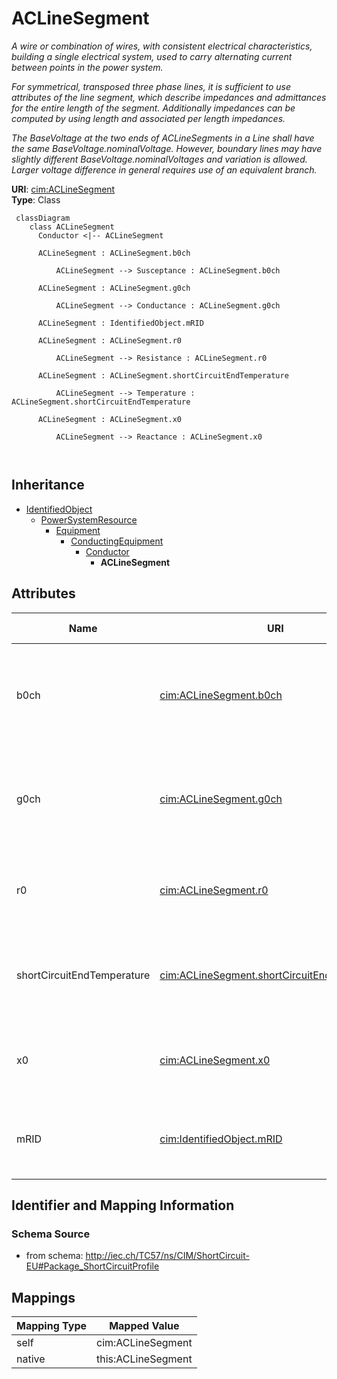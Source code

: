 # ACLineSegment


_A wire or combination of wires, with consistent electrical characteristics, building a single electrical system, used to carry alternating current between points in the power system._

_For symmetrical, transposed three phase lines, it is sufficient to use attributes of the line segment, which describe impedances and admittances for the entire length of the segment.  Additionally impedances can be computed by using length and associated per length impedances._

_The BaseVoltage at the two ends of ACLineSegments in a Line shall have the same BaseVoltage.nominalVoltage. However, boundary lines may have slightly different BaseVoltage.nominalVoltages and variation is allowed. Larger voltage difference in general requires use of an equivalent branch._





**URI**: [cim:ACLineSegment](http://iec.ch/TC57/CIM100#ACLineSegment)<br />
**Type**: Class




```mermaid
 classDiagram
    class ACLineSegment
      Conductor <|-- ACLineSegment
      
      ACLineSegment : ACLineSegment.b0ch
        
          ACLineSegment --> Susceptance : ACLineSegment.b0ch
        
      ACLineSegment : ACLineSegment.g0ch
        
          ACLineSegment --> Conductance : ACLineSegment.g0ch
        
      ACLineSegment : IdentifiedObject.mRID
        
      ACLineSegment : ACLineSegment.r0
        
          ACLineSegment --> Resistance : ACLineSegment.r0
        
      ACLineSegment : ACLineSegment.shortCircuitEndTemperature
        
          ACLineSegment --> Temperature : ACLineSegment.shortCircuitEndTemperature
        
      ACLineSegment : ACLineSegment.x0
        
          ACLineSegment --> Reactance : ACLineSegment.x0
        
      
```





## Inheritance
* [IdentifiedObject](IdentifiedObject.md)
    * [PowerSystemResource](PowerSystemResource.md)
        * [Equipment](Equipment.md)
            * [ConductingEquipment](ConductingEquipment.md)
                * [Conductor](Conductor.md)
                    * **ACLineSegment**



## Attributes


| Name | URI | Cardinality and Range | Description | Inheritance |
| ---  | --- | --- | --- | --- |
| b0ch | [cim:ACLineSegment.b0ch](http://iec.ch/TC57/CIM100#ACLineSegment.b0ch) | 1..1 <br />  [Susceptance](Susceptance.md)  | Zero sequence shunt (charging) susceptance, uniformly distributed, of the ent... | direct |
| g0ch | [cim:ACLineSegment.g0ch](http://iec.ch/TC57/CIM100#ACLineSegment.g0ch) | 1..1 <br />  [Conductance](Conductance.md)  | Zero sequence shunt (charging) conductance, uniformly distributed, of the ent... | direct |
| r0 | [cim:ACLineSegment.r0](http://iec.ch/TC57/CIM100#ACLineSegment.r0) | 1..1 <br />  [Resistance](Resistance.md)  | Zero sequence series resistance of the entire line section | direct |
| shortCircuitEndTemperature | [cim:ACLineSegment.shortCircuitEndTemperature](http://iec.ch/TC57/CIM100#ACLineSegment.shortCircuitEndTemperature) | 1..1 <br />  [Temperature](Temperature.md)  | Maximum permitted temperature at the end of SC for the calculation of minimum... | direct |
| x0 | [cim:ACLineSegment.x0](http://iec.ch/TC57/CIM100#ACLineSegment.x0) | 1..1 <br />  [Reactance](Reactance.md)  | Zero sequence series reactance of the entire line section | direct |
| mRID | [cim:IdentifiedObject.mRID](http://iec.ch/TC57/CIM100#IdentifiedObject.mRID) | 1..1 <br />  string  | Master resource identifier issued by a model authority | [IdentifiedObject](IdentifiedObject.md) |









## Identifier and Mapping Information







### Schema Source


* from schema: http://iec.ch/TC57/ns/CIM/ShortCircuit-EU#Package_ShortCircuitProfile





## Mappings

| Mapping Type | Mapped Value |
| ---  | ---  |
| self | cim:ACLineSegment |
| native | this:ACLineSegment |




